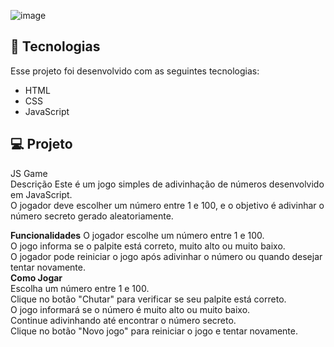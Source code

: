 ![image](https://github.com/IzabeleMilano/NumeroSecreto/assets/171983275/ea9ea72b-045b-4eef-bc4d-a29b754a9fe7)




## 🚀 Tecnologias

Esse projeto foi desenvolvido com as seguintes tecnologias:

- HTML
- CSS
- JavaScript


## 💻 Projeto

JS Game<br>
Descrição
Este é um jogo simples de adivinhação de números desenvolvido em JavaScript. <br>
O jogador deve escolher um número entre 1 e 100, e o objetivo é adivinhar o número secreto gerado aleatoriamente.

<b>Funcionalidades</b>
O jogador escolhe um número entre 1 e 100.<br>
O jogo informa se o palpite está correto, muito alto ou muito baixo.<br>
O jogador pode reiniciar o jogo após adivinhar o número ou quando desejar tentar novamente.<br>
<b>Como Jogar</b><br>
Escolha um número entre 1 e 100.<br>
Clique no botão "Chutar" para verificar se seu palpite está correto.<br>
O jogo informará se o número é muito alto ou muito baixo.<br>
Continue adivinhando até encontrar o número secreto.<br>
Clique no botão "Novo jogo" para reiniciar o jogo e tentar novamente.<br>
